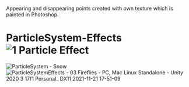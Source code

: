 Appearing and disappearing points created with own texture which is painted in Photoshop. 

# ParticleSystem-Effects![1 Particle Effect](https://user-images.githubusercontent.com/80714127/142474747-2cefdf78-d618-484b-9a89-b56283ff6377.gif)
![ParticleSystem - Snow](https://user-images.githubusercontent.com/80714127/142737206-3c32a3d1-712a-456a-b8ec-70ca048e55a1.gif)
![ParticleSystemEffects - 03  Fireflies - PC, Mac  Linux Standalone - Unity 2020 3 17f1 Personal_ _DX11_ 2021-11-21 17-51-09](https://user-images.githubusercontent.com/80714127/142769239-5a15312d-6a40-434e-b1b2-f718e4ec47e8.gif)
